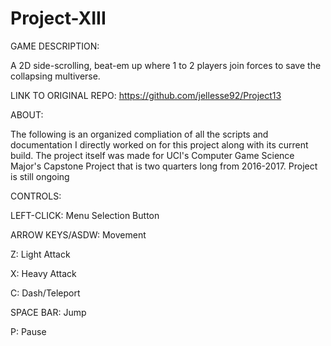 # Project-XIII

GAME DESCRIPTION:

A 2D side-scrolling, beat-em up where 1 to 2 players join forces to save the collapsing multiverse.

LINK TO ORIGINAL REPO: https://github.com/jellesse92/Project13

ABOUT:

  The following is an organized compliation of all the scripts and documentation I directly worked on for this project along with 
  its current build. The project itself was made for UCI's Computer Game Science Major's Capstone Project that is two quarters long
  from 2016-2017. Project is still ongoing 

CONTROLS:

  LEFT-CLICK: Menu Selection Button
  
  ARROW KEYS/ASDW: Movement
  
  Z: Light Attack
  
  X: Heavy Attack
  
  C: Dash/Teleport
  
  SPACE BAR: Jump
  
  P: Pause
